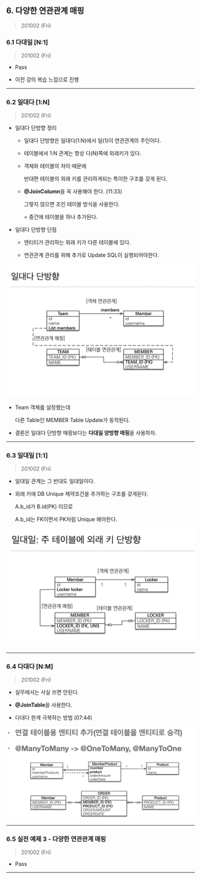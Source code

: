 ## 6. 다양한 연관관계 매핑

> 201002 (Fri)


### 6.1 다대일 [N:1]

> 201002 (Fri)

* Pass

* 이전 강의 복습 느낌으로 진행

---

### 6.2 일대다 [1:N]

> 201002 (Fri)

* 일대다 단방향 정리

    - 일대다 단방향은 일대다(1:N)에서 일(1)이 연관관계의 주인이다.

    - 테이블에서 1:N 관계는 항상 다(N)쪽에 외래키가 있다.

    - 객체와 테이블의 차이 때문에 

      반대편 테이블의 외래 키를 관리하게되는 특이한 구조를 갖게 된다.

    - **@JoinColumn**을 꼭 사용해야 한다. (11:33)

      그렇지 않으면 조인 테이블 방식을 사용한다.
    
      = 중간에 테이블을 하나 추가된다.

* 일대다 단방향 단점

    - 엔티티가 관리하는 외래 키가 다른 테이블에 있다.

    - 연관관계 관리를 위해 추가로 Update SQL이 실행되어야한다.

![](./img/Chapter_6_2_1.png)

* Team 객체를 설정했는데 

  다른 Table인 MEMBER Table Update가 동작된다.

* 결론은 일대다 단방향 매핑보다는 **다대일 양방향 매핑**을 사용하자.

---


### 6.3 일대일 [1:1]

> 201002 (Fri)

* 일대일 관계는 그 반대도 일대일이다.

* 외래 키에 DB Unique 제약조건을 추가하는 구조를 갖게된다.

  A.b_id가 B.id(PK) 이므로

  A.b_id는 FK이면서 PK처럼 Unique 해야한다.

![](./img/Chapter_6_3_1.png)


---
 
### 6.4 다대다 [N:M]

> 201002 (Fri)

* 실무에서는 사실 쓰면 안된다.

* **@JoinTable**을 사용한다.

* 다대다 한계 극복하는 방법 (07:44)

![](./img/Chapter_6_4_1.png)


---


### 6.5 실전 예제 3 - 다양한 연관관계 매핑

> 201002 (Fri)

* Pass


---


